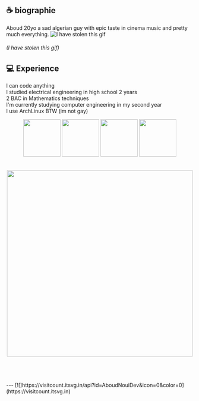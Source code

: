 ## **☕ biographie**
Aboud 20yo a sad algerian guy with epic taste in cinema music and pretty much everything.
![I have stolen this gif](https://media1.tenor.com/m/tWepUqY-q_kAAAAC/zelda.gif)
###### (I have stolen this gif)
## **💻 Experience**
I can code anything
<br>
I studied electrical engineering in high school 2 years 
<br>
2 BAC in Mathematics techniques
<br>
I'm currently studying computer engineering in my second year
<br>
I use ArchLinux BTW (im not gay)
<br>
<div align="center">
<img src="https://user-images.githubusercontent.com/74038190/212257465-7ce8d493-cac5-494e-982a-5a9deb852c4b.gif" width="100">
<img src="https://user-images.githubusercontent.com/74038190/212257468-1e9a91f1-b626-4baa-b15d-5c385dfa7ed2.gif" width="100">
<img src="https://user-images.githubusercontent.com/74038190/212257463-4d082cb4-7483-4eaf-bc25-6dde2628aabd.gif" width="100">
<img src="https://user-images.githubusercontent.com/74038190/212281775-b468df30-4edc-4bf8-a4ee-f52e1aaddc86.gif" width="100">
</div>
<br><br>
<div align="center">
<img src="https://github.com/Anmol-Baranwal/Cool-GIFs-For-GitHub/assets/74038190/403af6cc-32fd-4026-8fb5-ae523bf899c3" width="500">
  </div>
<br><br><br><br>
---
[![]https://visitcount.itsvg.in/api?id=AboudNouiDev&icon=0&color=0](https://visitcount.itsvg.in)


<!---
AboudNouiDev/AboudNouiDev is a ✨ special ✨ repository because its `README.md` (this file) appears on your GitHub profile.
You can click the Preview link to take a look at your changes.
--->
